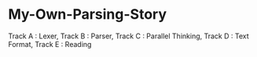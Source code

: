 # My-Own-Parsing-Story
Track A : Lexer, Track B : Parser, Track C : Parallel Thinking, Track D : Text Format, Track E : Reading
